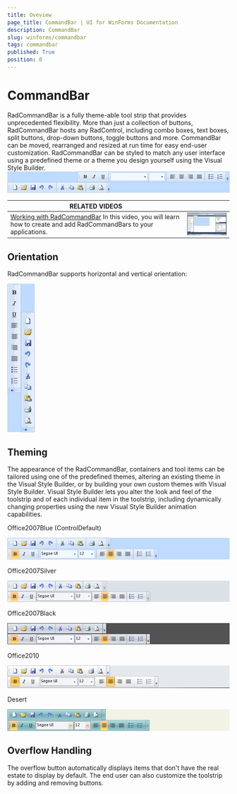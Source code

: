 ```yaml
---
title: Oveview
page_title: CommandBar | UI for WinForms Documentation
description: CommandBar
slug: winforms/commandbar
tags: commandbar
published: True
position: 0
---
```


# CommandBar



RadCommandBar is a fully theme-able tool strip that provides unprecedented flexibility. More than just a collection of buttons, RadCommandBar hosts any RadControl, including combo boxes, text boxes, split buttons, drop-down buttons, toggle buttons and more. CommandBar can be moved, rearranged and resized at run time for easy end-user customization. RadCommandBar can be styled to match any user interface using a predefined theme or a theme you design yourself using the Visual Style Builder. ![commandbar-overview 001](images/commandbar-overview001.png)


| RELATED VIDEOS |  |
| ------ | ------ |
|[Working with RadCommandBar](http://tv.telerik.com/watch/winforms/working-with-radcommandbar-for-winforms) In this video, you will learn how to create and add RadCommandBars to your applications.|![command-bar-working-with-command-bar-video](images/command-bar-working-with-command-bar-video.png)|

## Orientation

RadCommandBar supports horizontal and vertical orientation:

![commandbar-overview 002](images/commandbar-overview002.png)

## Theming

The appearance of the RadCommandBar, containers and tool items can be tailored using one of the predefined themes, altering an existing theme in the Visual Style Builder, or by building your own custom themes with Visual Style Builder. Visual Style Builder lets you alter the look and feel of the toolstrip and of each individual item in the toolstrip, including dynamically changing properties using the new Visual Style Builder animation capabilities.
        
Office2007Blue (ControlDefault)

![commandbar-overview 003](images/commandbar-overview003.png)

Office2007Silver

![commandbar-overview 006](images/commandbar-overview006.png)

Office2007Black

![commandbar-overview 007](images/commandbar-overview007.png)

Office2010

![commandbar-overview 004](images/commandbar-overview004.png)

Desert

![commandbar-overview 005](images/commandbar-overview005.png)

## Overflow Handling

The overflow button automatically displays items that don't have the real estate to display by default. The end user can also customize the toolstrip by adding and removing buttons.
        
